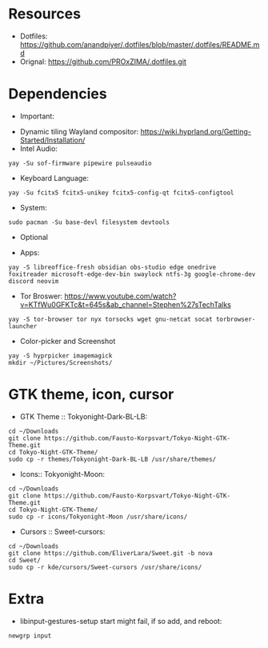 # Resources

- Dotfiles:
  https://github.com/anandpiyer/.dotfiles/blob/master/.dotfiles/README.md
- Orignal: https://github.com/PROxZIMA/.dotfiles.git

# Dependencies

- Important:

* Dynamic tiling Wayland compositor:
  https://wiki.hyprland.org/Getting-Started/Installation/
* Intel Audio:

```
yay -Su sof-firmware pipewire pulseaudio
```

- Keyboard Language:

```
yay -Su fcitx5 fcitx5-unikey fcitx5-config-qt fcitx5-configtool
```

- System:

```
sudo pacman -Su base-devl filesystem devtools
```

- Optional

* Apps:

```
yay -S libreoffice-fresh obsidian obs-studio edge onedrive  foxitreader microsoft-edge-dev-bin swaylock ntfs-3g google-chrome-dev discord neovim
```

- Tor Broswer:
  https://www.youtube.com/watch?v=KTfWu0GFKTc&t=645s&ab_channel=Stephen%27sTechTalks

```
yay -S tor-browser tor nyx torsocks wget gnu-netcat socat torbrowser-launcher
```

- Color-picker and Screenshot

```
yay -S hyprpicker imagemagick
mkdir ~/Pictures/Screenshots/
```

# GTK theme, icon, cursor

- GTK Theme :: Tokyonight-Dark-BL-LB:

```
cd ~/Downloads
git clone https://github.com/Fausto-Korpsvart/Tokyo-Night-GTK-Theme.git
cd Tokyo-Night-GTK-Theme/
sudo cp -r themes/Tokyonight-Dark-BL-LB /usr/share/themes/
```

- Icons:: Tokyonight-Moon:

```
cd ~/Downloads
git clone https://github.com/Fausto-Korpsvart/Tokyo-Night-GTK-Theme.git
cd Tokyo-Night-GTK-Theme/
sudo cp -r icons/Tokyonight-Moon /usr/share/icons/
```

- Cursors :: Sweet-cursors:

```
cd ~/Downloads
git clone https://github.com/EliverLara/Sweet.git -b nova
cd Sweet/
sudo cp -r kde/cursors/Sweet-cursors /usr/share/icons/
```

# Extra

- libinput-gestures-setup start might fail, if so add, and reboot:

```sudo gpasswd -a $USER input
newgrp input
```
